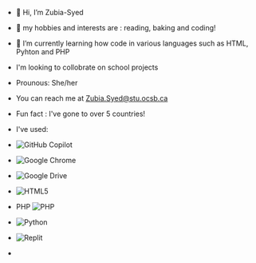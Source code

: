 - 👋 Hi, I’m Zubia-Syed
- 👀 my hobbies and interests are : reading, baking and coding!
- 🌱 I’m currently learning how code in various languages such as HTML, Pyhton and PHP
- I'm looking to collobrate on school projects
- Prounous: She/her
- You can reach me at Zubia.Syed@stu.ocsb.ca
- Fun fact : I've gone to over 5 countries!
- I've used:
- ![GitHub Copilot](https://img.shields.io/badge/github_copilot-8957E5?style=for-the-badge&logo=github-copilot&logoColor=white)

- ![Google Chrome](https://img.shields.io/badge/Google%20Chrome-4285F4?style=for-the-badge&logo=GoogleChrome&logoColor=white)

- ![Google Drive](https://img.shields.io/badge/Google%20Drive-4285F4?style=for-the-badge&logo=googledrive&logoColor=white)
  
- ![HTML5](https://img.shields.io/badge/html5-%23E34F26.svg?style=for-the-badge&logo=html5&logoColor=white)
  
- PHP	![PHP](https://img.shields.io/badge/php-%23777BB4.svg?style=for-the-badge&logo=php&logoColor=white)
  
- ![Python](https://img.shields.io/badge/python-3670A0?style=for-the-badge&logo=python&logoColor=ffdd54)
  
- ![Replit](https://img.shields.io/badge/Replit-DD1200?style=for-the-badge&logo=Replit&logoColor=white)
- <!---
Zubia-Syed/Zubia-Syed is a ✨ special ✨ repository because its `README.md` (this file) appears on your GitHub profile.
You can click the Preview link to take a look at your changes.
--->
